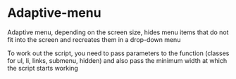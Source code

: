 # Adaptive-menu
Adaptive menu, depending on the screen size, hides menu items that do not fit into the screen and recreates them in a drop-down menu

To work out the script, you need to pass parameters to the function (classes for ul, li, links, submenu, hidden) and also pass the minimum width at which the script starts working
